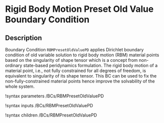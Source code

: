 # Rigid Body Motion Preset Old Value Boundary Condition

## Description

Boundary Condition `RBMPresetOldValuePD` applies Dirichlet boundary condition of old variable solution to rigid body motion (RBM) material points based on the singularity of shape tensor which is a concept from non-ordinary state-based peridynamics formulation. The rigid body motion of a material point, i.e., not fully constrained for all degrees of freedom, is equivalent to singularity of its shape tensor. This BC can be used to fix the non-fully-constrained material points hence improve the solvability of the whole system.

!syntax parameters /BCs/RBMPresetOldValuePD

!syntax inputs /BCs/RBMPresetOldValuePD

!syntax children /BCs/RBMPresetOldValuePD
